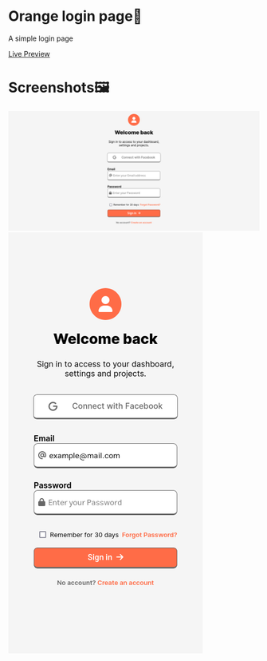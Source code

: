 # Orange login page🧡️
A simple login page

[Live Preview]()

# Screenshots🖼️
![Screenshot Mobile](screenshot-desktop.png)
![Screenshot Mobile](screenshot-mobile.png)
